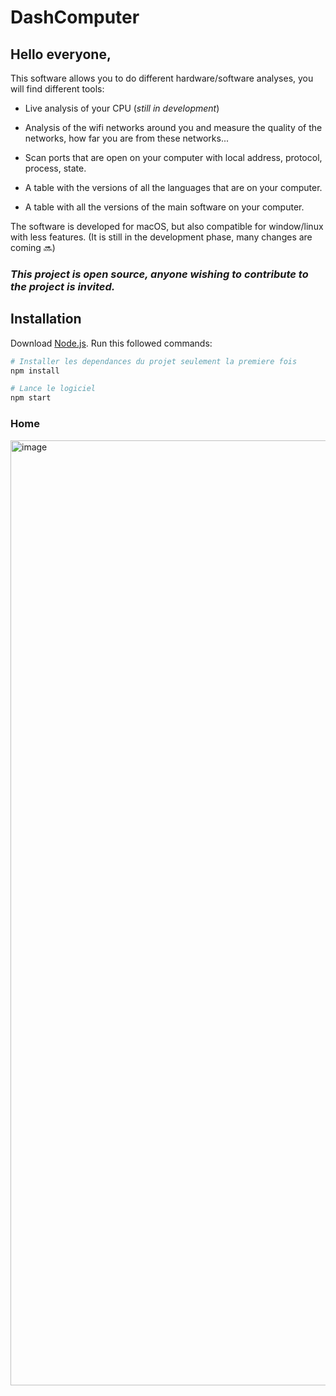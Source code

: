 # DashComputer

## Hello everyone, 

This software allows you to do different hardware/software analyses, you will find different tools:

- Live analysis of your CPU (*still in development*)

- Analysis of the wifi networks around you and measure the quality of the networks, how far you are from these networks...

- Scan ports that are open on your computer with local address, protocol, process, state.

- A table with the versions of all the languages that are on your computer.

- A table with all the versions of the main software on your computer.

The software is developed for macOS, but also compatible for window/linux with less features.
(It is still in the development phase, many changes are coming 🔜)

### *This project is open source, anyone wishing to contribute to the project is invited.*

## Installation 
Download [Node.js](https://nodejs.org/en/download/).
Run this followed commands:
``` bash
# Installer les dependances du projet seulement la premiere fois
npm install

# Lance le logiciel
npm start
```

### Home
<img width="1512" alt="image" src="https://user-images.githubusercontent.com/75692173/214318513-4b5af0cd-5459-4f71-8702-d31190b53196.png">
